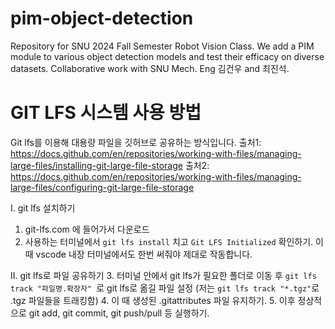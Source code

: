 # pim-object-detection
Repository for SNU 2024 Fall Semester Robot Vision Class. We add a PIM module to various object detection models and test their efficacy on diverse datasets. Collaborative work with SNU Mech. Eng 김건우 and 최진석.


# GIT LFS 시스템 사용 방법
Git lfs를 이용해 대용량 파일을 깃허브로 공유하는 방식입니다.
출처1: https://docs.github.com/en/repositories/working-with-files/managing-large-files/installing-git-large-file-storage
출처2: https://docs.github.com/en/repositories/working-with-files/managing-large-files/configuring-git-large-file-storage

I. git lfs 설치하기
1. git-lfs.com 에 들어가서 다운로드
2. 사용하는 터미널에서 `git lfs install` 치고 `Git LFS Initialized` 확인하기. 이 때 vscode 내장 터미널에서도 한번 써줘야 제대로 작동합니다.

II. git lfs로 파일 공유하기
3. 터미널 안에서 git lfs가 필요한 폴더로 이동 후 `git lfs track "파일명.확장자" `로 git lfs로 옮길 파일 설정 (저는 `git lfs track "*.tgz"`로 .tgz 파일들을 트래킹함)
4. 이 때 생성된 .gitattributes 파일 유지하기.
5. 이후 정상적으로 git add, git commit, git push/pull 등 실행하기.